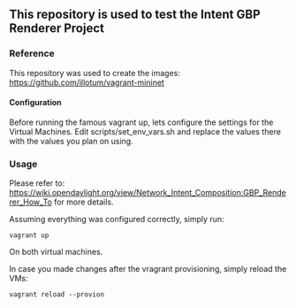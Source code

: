 ## This repository is used to test the Intent GBP Renderer Project

### Reference
This repository was used to create the images:
https://github.com/illotum/vagrant-mininet

#### Configuration
Before running the famous vagrant up, lets configure the settings for the Virtual Machines. Edit scripts/set_env_vars.sh and replace the values there with the values you plan on using.

### Usage
Please refer to: https://wiki.opendaylight.org/view/Network_Intent_Composition:GBP_Renderer_How_To
for more details.

Assuming everything was configured correctly, simply run:
```
vagrant up
```

On both virtual machines.

In case you made changes after the vragrant provisioning, simply reload the VMs:
```
vagrant reload --provion
```